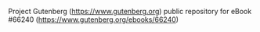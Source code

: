 Project Gutenberg (https://www.gutenberg.org) public repository for
eBook #66240 (https://www.gutenberg.org/ebooks/66240)
